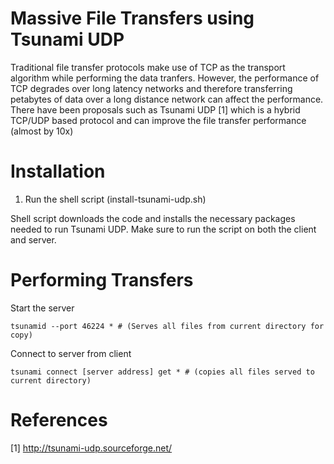 # Massive File Transfers using Tsunami UDP

Traditional file transfer protocols make use of TCP as the transport algorithm while performing the data tranfers. However, the performance of TCP degrades over long latency networks and therefore transferring petabytes of data over a long distance network can affect the performance. There have been proposals such as Tsunami UDP [1] which is a hybrid TCP/UDP based protocol and can improve the file transfer performance (almost by 10x)


# Installation

1. Run the shell script (install-tsunami-udp.sh) 

Shell script downloads the code and installs the necessary packages needed to run Tsunami UDP. Make sure to run the script on both the client and server.


# Performing Transfers

Start the server
```
tsunamid --port 46224 * # (Serves all files from current directory for copy)
```
Connect to server from client
```
tsunami connect [server address] get * # (copies all files served to current directory)
```
# References 

[1] http://tsunami-udp.sourceforge.net/


